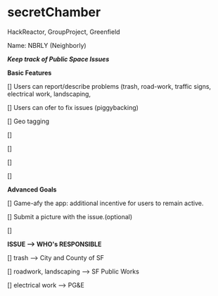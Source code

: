 # secretChamber
HackReactor, GroupProject, Greenfield 

Name: NBRLY (Neighborly)

_______Keep track of Public Space Issues_______

__Basic Features__

[] Users can report/describe problems (trash, road-work, traffic signs, electrical work, landscaping, 

[] Users can ofer to fix issues (piggybacking) 

[] Geo tagging

[] 

[]

[]

[]

__Advanced Goals__

[] Game-afy the app: additional incentive for users to remain active.

[] Submit a picture with the issue.(optional)

[]


__ISSUE --> WHO's RESPONSIBLE__

[] trash --> City and County of SF

[] roadwork, landscaping --> SF Public Works

[] electrical work --> PG&E



